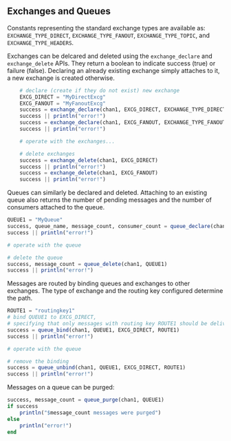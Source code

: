 ## Exchanges and Queues

Constants representing the standard exchange types are available as: `EXCHANGE_TYPE_DIRECT`, `EXCHANGE_TYPE_FANOUT`, `EXCHANGE_TYPE_TOPIC`, and `EXCHANGE_TYPE_HEADERS`.

Exchanges can be delcared and deleted using the `exchange_declare` and `exchange_delete` APIs. They return a boolean to indicate success (true) or failure (false).
Declaring an already existing exchange simply attaches to it, a new exchange is created otherwise.

````julia
    # declare (create if they do not exist) new exchange
    EXCG_DIRECT = "MyDirectExcg"
    EXCG_FANOUT = "MyFanoutExcg"
    success = exchange_declare(chan1, EXCG_DIRECT, EXCHANGE_TYPE_DIRECT)
    success || println("error!")
    success = exchange_declare(chan1, EXCG_FANOUT, EXCHANGE_TYPE_FANOUT)
    success || println("error!")

    # operate with the exchanges...

    # delete exchanges
    success = exchange_delete(chan1, EXCG_DIRECT)
    success || println("error!")
    success = exchange_delete(chan1, EXCG_FANOUT)
    success || println("error!")
````

Queues can similarly be declared and deleted.
Attaching to an existing queue also returns the number of pending messages and the number of consumers attached to the queue.

````julia
QUEUE1 = "MyQueue"
success, queue_name, message_count, consumer_count = queue_declare(chan1, QUEUE1)
success || println("error!")

# operate with the queue

# delete the queue
success, message_count = queue_delete(chan1, QUEUE1)
success || println("error!")
````

Messages are routed by binding queues and exchanges to other exchanges. The type of exchange and the routing key configured determine the path.

````julia
ROUTE1 = "routingkey1"
# bind QUEUE1 to EXCG_DIRECT,
# specifying that only messages with routing key ROUTE1 should be delivered to QUEUE1
success = queue_bind(chan1, QUEUE1, EXCG_DIRECT, ROUTE1)
success || println("error!")

# operate with the queue

# remove the binding
success = queue_unbind(chan1, QUEUE1, EXCG_DIRECT, ROUTE1)
success || println("error!")
````

Messages on a queue can be purged:

````julia
success, message_count = queue_purge(chan1, QUEUE1)
if success
    println("$message_count messages were purged")
else
    println("error!")
end
````

